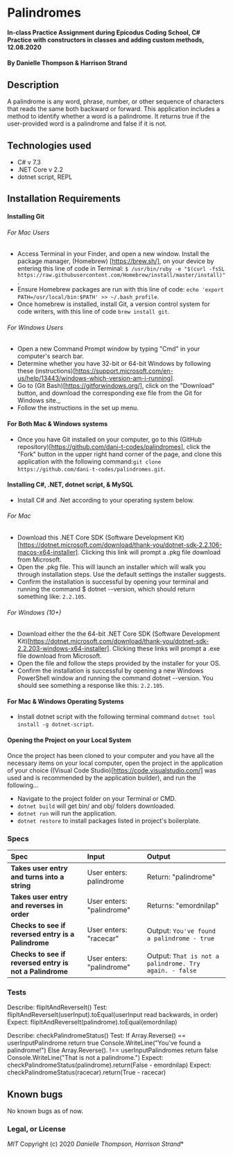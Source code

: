 # Palindromes

#### In-class Practice Assignment during Epicodus Coding School, C# Practice with constructors in classes and adding custom methods, 12.08.2020

#### By Danielle Thompson & Harrison Strand

## Description

A palindrome is any word, phrase, number, or other sequence of characters that reads the same both backward or forward. This application includes a method to identify whether a word is a palindrome. It returns true if the user-provided word is a palindrome and false if it is not.

## Technologies used

- C# v 7.3
- .NET Core v 2.2
- dotnet script, REPL

## Installation Requirements

#### Installing Git
###### For Mac Users

- Access Terminal in your Finder, and open a new window. Install the package manager, (Homebrew) [https://brew.sh/], on your device by entering this line of code in Terminal: `$ /usr/bin/ruby -e "$(curl -fsSL https://raw.githubusercontent.com/Homebrew/install/master/install)"`.
- Ensure Homebrew packages are run with this line of code: `echo 'export PATH=/usr/local/bin:$PATH' >> ~/.bash_profile`.
- Once homebrew is installed, install Git, a version control system for code writers, with this line of code `brew install git`.

###### For Windows Users

- Open a new Command Prompt window by typing "Cmd" in your computer's search bar.
- Determine whether you have 32-bit or 64-bit Windows by following these (instructions)[https://support.microsoft.com/en-us/help/13443/windows-which-version-am-i-running].
- Go to (Git Bash)[https://gitforwindows.org/], click on the "Download" button, and download the corresponding exe file from the Git for Windows site._
- Follow the instructions in the set up menu.

#### For Both Mac & Windows systems

- Once you have Git installed on your computer, go to this (GitHub repository)[https://github.com/dani-t-codes/palindromes], click the "Fork" button in the upper right hand corner of the page, and clone this application with the following command:`git clone https://github.com/dani-t-codes/palindromes.git`.


#### Installing C#, .NET, dotnet script, & MySQL

* Install C# and .Net according to your operating system below. 

###### For Mac
 * Download this .NET Core SDK (Software Development Kit)[https://dotnet.microsoft.com/download/thank-you/dotnet-sdk-2.2.106-macos-x64-installer]. Clicking this link will prompt a .pkg file download from Microsoft.
* Open the .pkg file. This will launch an installer which will walk you through installation steps. Use the default settings the installer suggests.
* Confirm the installation is successful by opening your terminal and running the command $ dotnet --version, which should return something like: `2.2.105`. 

###### For Windows (10+)
* Download either the the 64-bit .NET Core SDK (Software Development Kit)[https://dotnet.microsoft.com/download/thank-you/dotnet-sdk-2.2.203-windows-x64-installer]. Clicking these links will prompt a .exe file download from Microsoft.
* Open the file and follow the steps provided by the installer for your OS.
* Confirm the installation is successful by opening a new Windows PowerShell window and running the command dotnet --version. You should see something a response like this: `2.2.105`.

#### For Mac & Windows Operating Systems
* Install dotnet script with the following terminal command `dotnet tool install -g dotnet-script`.

#### Opening the Project on your Local System
Once the project has been cloned to your computer and you have all the necessary items on your local computer, open the project in the application of your choice ((Visual Code Studio)[https://code.visualstudio.com/] was used and is recommended by the application builder), and run the following...

* Navigate to the project folder on your Terminal or CMD.
* `dotnet build` will get bin/ and obj/ folders downloaded.
* `dotnet run` will run the application. 
* `dotnet restore` to install packages listed in project's boilerplate. 


### Specs

| Spec                                            | Input                        | Output                        |
| :---------------------------------------------- | :--------------------------- | :---------------------------- |
| **Takes user entry and turns into a string**    | User enters: palindrome | Return: "palindrome" |
| **Takes user entry and reverses in order**    | User enters: "palindrome" | Returns: "emordnilap" |
| **Checks to see if reversed entry is a Palindrome** | User enters: "racecar" |  Output: `You've found a palindrome - true`|
| **Checks to see if reversed entry is not a Palindrome** | User enters: "palindrome" |  Output: `That is not a palindrome. Try again. - false`|


### Tests

Describe: flipItAndReverseIt()
Test: flipItAndReverseIt(userInput).toEqual(userInput read backwards, in order)
Expect: flipItAndReverseIt(palindrome).toEqual(emordnilap)

Describe: checkPalindromeStatus()
Test:
If Array.Reverse() == userInputPalindrome
  return true
  Console.WriteLine("You've found a palindrome!")
Else Array.Reverse(). !== userInputPalindromes
  return false
  Console.WriteLine("That is not a palindrome.")
Expect: checkPalindromeStatus(palindrome).return(False - emordnilap)
Expect: checkPalindromeStatus(racecar).return(True - racecar)

## Known bugs

No known bugs as of now. 

### Legal, or License

_MIT_ Copyright (c) 2020 *_Danielle Thompson, Harrison Strand_**
